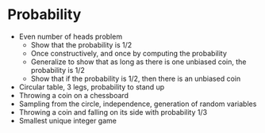 # Probability

* Even number of heads problem
    * Show that the probability is 1/2
    * Once constructively, and once by computing the probability
    * Generalize to show that as long as there is one unbiased coin, the probability is 1/2
    * Show that if the probability is 1/2, then there is an unbiased coin
* Circular table, 3 legs, probability to stand up
* Throwing a coin on a chessboard
* Sampling from the circle, independence, generation of random variables
* Throwing a coin and falling on its side with probability 1/3
* Smallest unique integer game
